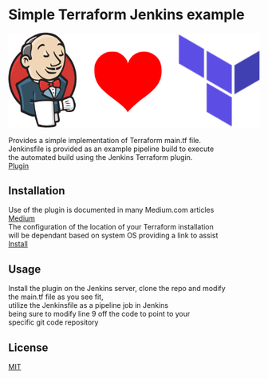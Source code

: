 # Simple Terraform Jenkins example  
  
![](images/Jenkins-Loves-Terraform.png?raw=true) 
  
  


Provides a simple implementation of Terraform main.tf file.  
Jenkinsfile is provided as an example pipeline build to execute  
the automated build using the Jenkins Terraform plugin.  
[Plugin](https://plugins.jenkins.io/terraform/)

## Installation

Use of the plugin is documented in many Medium.com articles  
[Medium](https://medium.com/search?q=Terraform%20Jenkins)  
The configuration of the location of your Terraform installation  
will be dependant based on system OS providing a link to assist  
[Install](https://learn.hashicorp.com/tutorials/terraform/install-cli)

## Usage
Install the plugin on the Jenkins server, clone the repo and modify   
the main.tf file as you see fit,  
utilize the Jenkinsfile as a pipeline job in Jenkins  
being sure to modify line 9 off the code to point to your  
specific git code repository


## License
[MIT](https://choosealicense.com/licenses/mit/)
